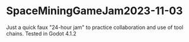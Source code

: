 # SpaceMiningGameJam2023-11-03
Just a quick faux "24-hour jam" to practice collaboration and use of tool chains.
Tested in Godot 4.1.2
